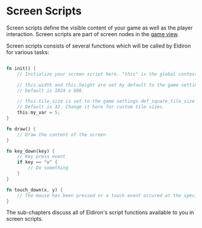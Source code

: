 # Screen Scripts

Screen scripts define the visible content of your game as well as the player interaction. Screen scripts are part of screen nodes in the [game view](./game.md).

Screen scripts consists of several functions which will be called by Eldiron for various tasks:

```rust

fn init() {
    // Initialize your screen script here. "this" is the global context.

    // this.width and this.height are set by default to the game settings screen_size.
    // Default is 1024 x 608.

    // this.tile_size is set to the game settings def_square_tile_size value.
    // Default is 32. Change it here for custom tile sizes.
    this.my_var = 5;
}

fn draw() {
    // Draw the content of the screen
}

fn key_down(key) {
    // Key press event
    if key == "w" {
        // Do something
    }
}

fn touch_down(x, y) {
    // The mouse has been pressed or a touch event occured at the specified coords.
}
```

The sub-chapters discuss all of Eldiron's script functions available to you in screen scripts.